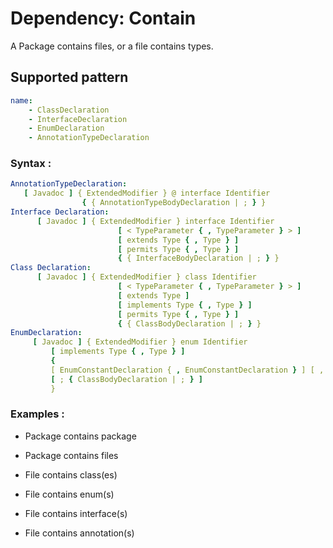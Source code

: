 # Dependency: Contain
A Package contains files, or a file contains types.
## Supported pattern
```yaml
name: 
    - ClassDeclaration
    - InterfaceDeclaration
    - EnumDeclaration
    - AnnotationTypeDeclaration
```
### Syntax : 
```yaml
AnnotationTypeDeclaration:
   [ Javadoc ] { ExtendedModifier } @ interface Identifier
                { { AnnotationTypeBodyDeclaration | ; } }
Interface Declaration:
      [ Javadoc ] { ExtendedModifier } interface Identifier
                        [ < TypeParameter { , TypeParameter } > ]
                        [ extends Type { , Type } ]
                        [ permits Type { , Type } ]
                        { { InterfaceBodyDeclaration | ; } }
Class Declaration:
      [ Javadoc ] { ExtendedModifier } class Identifier
                        [ < TypeParameter { , TypeParameter } > ]
                        [ extends Type ]
                        [ implements Type { , Type } ]
                        [ permits Type { , Type } ]
                        { { ClassBodyDeclaration | ; } }
EnumDeclaration:
     [ Javadoc ] { ExtendedModifier } enum Identifier
         [ implements Type { , Type } ]
         {
         [ EnumConstantDeclaration { , EnumConstantDeclaration } ] [ , ]
         [ ; { ClassBodyDeclaration | ; } ]
         }
```
### Examples : 
- Package contains package

- Package contains files

- File contains class(es)

- File contains enum(s)

- File contains interface(s)

- File contains annotation(s)